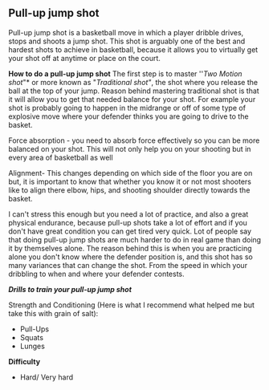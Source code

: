 ﻿
## Pull-up jump shot
Pull-up jump shot is a basketball move in which a player dribble drives, stops and shoots a jump shot.
 This shot is arguably one of the best and hardest shots to achieve in basketball, because it allows you to virtually get your shot off at anytime or place on the court.
 
 
****How to do a pull-up jump shot****
The first step is to master ''*Two Motion shot*"* or more known as  "*Traditional shot"*, the shot where you release the ball at the top of your jump. Reason behind mastering traditional shot is that it will allow you to get that needed balance for your shot. For example your shot is probably going to happen in the midrange or off of some type of explosive move where your defender thinks you are going to drive to the basket.

Force absorption - you need to absorb force effectively so you can be more balanced on your shot. This will not only help you on your shooting but in every area of basketball as well

Alignment- This changes depending on which side of the floor you are on but, it is important to know that whether you know it or not most shooters like to align there elbow, hips, and shooting shoulder directly towards the basket.

I can't stress this enough but you need a lot of practice, and also a great physical endurance, because pull-up shots take a lot of effort and if you don't have great condition you can get tired very quick. Lot of people say that doing pull-up jump shots are much harder to do in real game than doing it by themselves alone. The reason behind this is when you are practicing alone you don't know where the defender position is, and this shot has so many variances that can change the shot. From the speed in which your dribbling to when and where your defender contests.

***Drills to train your pull-up jump shot***
 
Strength and Conditioning (Here is what I recommend what helped me but take this with grain of salt):
-   Pull-Ups
-   Squats 
-  Lunges

**Difficulty**

 - Hard/ Very hard

